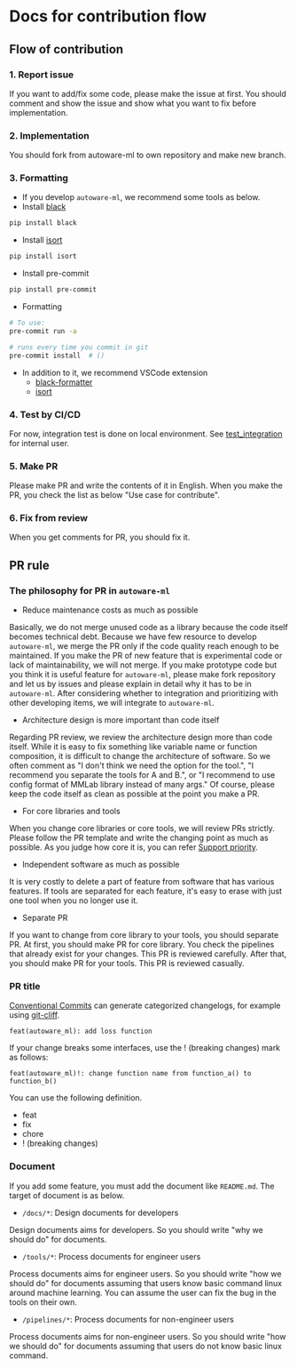 # Docs for contribution flow
## Flow of contribution
### 1. Report issue

If you want to add/fix some code, please make the issue at first.
You should comment and show the issue and show what you want to fix  before implementation.

### 2. Implementation

You should fork from autoware-ml to own repository and make new branch.

### 3. Formatting

- If you develop `autoware-ml`, we recommend some tools as below.
- Install [black](https://github.com/psf/black)

```sh
pip install black
```

- Install [isort](https://github.com/PyCQA/isort)

```sh
pip install isort
```

- Install pre-commit

```sh
pip install pre-commit
```

- Formatting

```sh
# To use:
pre-commit run -a

# runs every time you commit in git
pre-commit install  # ()
```

- In addition to it, we recommend VSCode extension
  - [black-formatter](https://marketplace.visualstudio.com/items?itemName=ms-python.black-formatter)
  - [isort](https://marketplace.visualstudio.com/items?itemName=ms-python.isort)

### 4. Test by CI/CD

For now, integration test is done on local environment.
See [test_integration](/tools/test_integration) for internal user.

### 5. Make PR

Please make PR and write the contents of it in English.
When you make the PR, you check the list as below "Use case for contribute".

### 6. Fix from review

When you get comments for PR, you should fix it.

## PR rule
### The philosophy for PR in `autoware-ml`

- Reduce maintenance costs as much as possible

Basically, we do not merge unused code as a library because the code itself becomes technical debt.
Because we have few resource to develop `autoware-ml`, we merge the PR only if the code quality reach enough to be maintained.
If you make the PR of new feature that is experimental code or lack of maintainability, we will not merge.
If you make prototype code but you think it is useful feature for `autoware-ml`, please make fork repository and let us by issues and please explain in detail why it has to be in `autoware-ml`.
After considering whether to integration and prioritizing with other developing items, we will integrate to `autoware-ml`.

- Architecture design is more important than code itself

Regarding PR review, we review the architecture design more than code itself.
While it is easy to fix something like variable name or function composition, it is difficult to change the architecture of software.
So we often comment as "I don't think we need the option for the tool.", "I recommend you separate the tools for A and B.", or "I recommend to use config format of MMLab library instead of many args."
Of course, please keep the code itself as clean as possible at the point you make a PR.

- For core libraries and tools

When you change core libraries or core tools, we will review PRs strictly.
Please follow the PR template and write the changing point as much as possible.
As you judge how core it is, you can refer [Support priority](https://github.com/tier4/autoware-ml/blob/main/docs/design/autoware_ml_design.md#support-priority).

- Independent software as much as possible

It is very costly to delete a part of feature from software that has various features.
If tools are separated for each feature, it's easy to erase with just one tool when you no longer use it.

- Separate PR

If you want to change from core library to your tools, you should separate PR.
At first, you should make PR for core library.
You check the pipelines that already exist for your changes.
This PR is reviewed carefully.
After that, you should make PR for your tools.
This PR is reviewed casually.

### PR title

[Conventional Commits](https://www.conventionalcommits.org/en/v1.0.0/) can generate categorized changelogs, for example using [git-cliff](https://github.com/orhun/git-cliff).

```
feat(autoware_ml): add loss function
```

If your change breaks some interfaces, use the ! (breaking changes) mark as follows:

```
feat(autoware_ml)!: change function name from function_a() to function_b()
```

You can use the following definition.

- feat
- fix
- chore
- ! (breaking changes)

### Document

If you add some feature, you must add the document like `README.md`.
The target of document is as below.

- `/docs/*`: Design documents for developers

Design documents aims for developers.
So you should write "why we should do" for documents.

- `/tools/*`: Process documents for engineer users

Process documents aims for engineer users.
So you should write "how we should do" for documents assuming that users know basic command linux around machine learning.
You can assume the user can fix the bug in the tools on their own.

- `/pipelines/*`: Process documents for non-engineer users

Process documents aims for non-engineer users.
So you should write "how we should do" for documents assuming that users do not know basic linux command.
